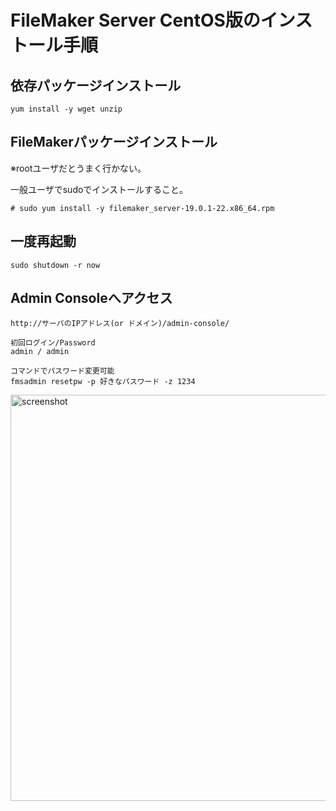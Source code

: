 # FileMaker Server CentOS版のインストール手順
## 依存パッケージインストール
```
yum install -y wget unzip
```

## FileMakerパッケージインストール
※rootユーザだとうまく行かない。

一般ユーザでsudoでインストールすること。
```
# sudo yum install -y filemaker_server-19.0.1-22.x86_64.rpm
```

## 一度再起動
```
sudo shutdown -r now
```

## Admin Consoleへアクセス
```
http://サーバのIPアドレス(or ドメイン)/admin-console/

初回ログイン/Password
admin / admin

コマンドでパスワード変更可能
fmsadmin resetpw -p 好きなパスワード -z 1234
```

<img width="650" alt="screenshot" src="https://user-images.githubusercontent.com/7894265/82768378-9cf0c180-9e69-11ea-84c0-e8067bbe6a4f.png">
